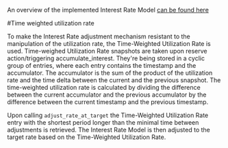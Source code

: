 An overview of the implemented Interest Rate Model [can be found here](https://docs.abax.finance/lending/interest-rate-model)

#Time weighted utilization rate

To make the Interest Rate adjustment mechanism resistant to the manipulation of the utilization rate, the Time-Weighted Utilization Rate is used.
Time-weighed Utilization Rate snapshots are taken upon reserve action/triggering accumulate_interest. They're being stored in a cyclic group of entries, where each entry contains the timestamp and the accumulator. The accumulator is the sum of the product of the utilization rate and the time delta between the current and the previous snapshot. The time-weighted utilization rate is calculated by dividing the difference between the current accumulator and the previous accumulator by the difference between the current timestamp and the previous timestamp.

Upon calling `adjust_rate_at_target` the Time-Weighted Utilization Rate entry with the shortest period longer than the minimal time between adjustments is retrieved. The Interest Rate Model is then adjusted to the target rate based on the Time-Weighted Utilization Rate.
